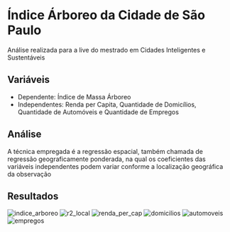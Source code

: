 # Índice Árboreo da Cidade de São Paulo
Análise realizada para a live do mestrado em Cidades Inteligentes e Sustentáveis

## Variáveis

* Dependente: Índice de Massa Árboreo
* Independentes: Renda per Capita, Quantidade de Domicílios, Quantidade de Automóveis e Quantidade de Empregos

## Análise

A técnica empregada é a regressão espacial, também chamada de regressão geograficamente ponderada, na qual os coeficientes das variáveis independentes podem variar conforme a localização geográfica da observação

## Resultados

![indice_arboreo](images/massa_aborea.png)
![r2_local](images/R2_local.png)
![renda_per_cap](images/renda_per_cap.png)
![domicilios](images/domicilios.png)
![automoveis](images/automoveis.png)
![empregos](images/empregos.png)
